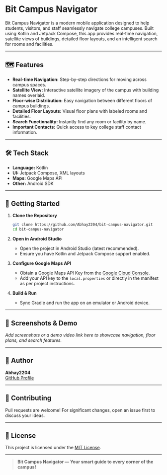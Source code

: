 # Bit Campus Navigator

Bit Campus Navigator is a modern mobile application designed to help students, visitors, and staff seamlessly navigate college campuses. Built using Kotlin and Jetpack Compose, this app provides real-time navigation, satellite views of buildings, detailed floor layouts, and an intelligent search for rooms and facilities.

---

## 🗺️ Features

- **Real-time Navigation:** Step-by-step directions for moving across campus spaces.
- **Satellite View:** Interactive satellite imagery of the campus with building names overlaid.
- **Floor-wise Distribution:** Easy navigation between different floors of campus buildings.
- **Detailed Floor Layouts:** Visual floor plans with labeled rooms and facilities.
- **Search Functionality:** Instantly find any room or facility by name.
- **Important Contacts:** Quick access to key college staff contact information.

---

## 🛠️ Tech Stack

- **Language:** Kotlin
- **UI:** Jetpack Compose, XML layouts
- **Maps:** Google Maps API
- **Other:** Android SDK

---

## 🚀 Getting Started

1. **Clone the Repository**
   ```bash
   git clone https://github.com/Abhay2204/bit-campus-navigator.git
   cd bit-campus-navigator
   ```

2. **Open in Android Studio**
   - Open the project in Android Studio (latest recommended).
   - Ensure you have Kotlin and Jetpack Compose support enabled.

3. **Configure Google Maps API**
   - Obtain a Google Maps API Key from the [Google Cloud Console](https://console.cloud.google.com/).
   - Add your API key to the `local.properties` or directly in the manifest as per project instructions.

4. **Build & Run**
   - Sync Gradle and run the app on an emulator or Android device.

---

## 📱 Screenshots & Demo

_Add screenshots or a demo video link here to showcase navigation, floor plans, and search features._

---

## 👤 Author

**Abhay2204**  
[GitHub Profile](https://github.com/Abhay2204)

---

## 🤝 Contributing

Pull requests are welcome! For significant changes, open an issue first to discuss your ideas.

---

## 📄 License

This project is licensed under the [MIT License](LICENSE).

---

> **Bit Campus Navigator — Your smart guide to every corner of the campus!**

